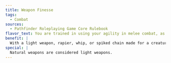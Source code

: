 ```yaml
---
title: Weapon Finesse
tags:
  - Combat
sources:
  - Pathfinder Roleplaying Game Core Rulebook
flavor_text: You are trained in using your agility in melee combat, as opposed to brute strength.
benefit: |
  With a light weapon, rapier, whip, or spiked chain made for a creature of your size category, you may use your Dexterity modifier instead of your Strength modifier on attack rolls. If you carry a shield, its armor check penalty applies to your attack rolls.
special: |
  Natural weapons are considered light weapons.
---
```


